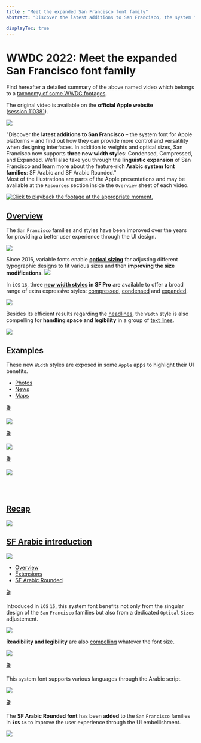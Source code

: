 ```yaml
---
title : "Meet the expanded San Francisco font family"
abstract: "Discover the latest additions to San Francisco, the system font for Apple platforms."

displayToc: true
---
```


# WWDC 2022: Meet the expanded San Francisco font family
Find hereafter a detailed summary of the above named video which belongs to a [taxonomy&nbsp;of&nbsp;some&nbsp;WWDC&nbsp;footages](../../).

The original video is available on the **official Apple website** ([session&nbsp;110381](https://developer.apple.com/videos/play/wwdc2022//110381/)).

![](../../../../../images/iOSdev/wwdc22-110381.png)

"Discover the **latest additions to San Francisco** – the system font for Apple platforms – and find out how they can provide more control and versatility when designing interfaces. In addition to weights and optical sizes, San Francisco now supports **three new width styles**: Condensed, Compressed, and Expanded. We'll also take you through the **linguistic expansion** of San Francisco and learn more about the feature-rich **Arabic system font families**: SF Arabic and SF Arabic Rounded."
</br>Most of the illustrations are parts of the Apple presentations and may be available at the `Resources` section inside the `Overview` sheet of each video.

<a href="https://developer.apple.com/videos/play/wwdc2022/110381/?time=724"><img class="img-fluid" alt="Click to playback the footage at the appropriate moment." src="../../../../../images/iOSdev/wwdc22-110381-Intro.png"/>
</br>


## [Overview](https://developer.apple.com/videos/play/wwdc2022/110381?time=69)
The `San`&nbsp;`Francisco` families and styles have been improved over the years for providing a better user experience through the UI design.

![](../../../../../images/iOSdev/wwdc22-110381-Overview_1.png)

Since 2016, variable fonts enable **[optical&nbsp;sizing](https://developer.apple.com/videos/play/wwdc2022/110381?time=147)** for adjusting different typographic designs to fit various sizes and then **improving the size modifications**.
![](../../../../../images/iOSdev/wwdc22-110381-Overview_2.png)

In `iOS`&nbsp;`16`, three **[new&nbsp;width&nbsp;styles](https://developer.apple.com/videos/play/wwdc2022/110381?time=255) in SF Pro** are available to offer a broad range of extra expressive styles: [compressed](https://developer.apple.com/videos/play/wwdc2022/110381?time=445), [condensed](https://developer.apple.com/videos/play/wwdc2022/110381?time=434) and [expanded](https://developer.apple.com/videos/play/wwdc2022/110381?time=459).

![](../../../../../images/iOSdev/wwdc22-110381-Overview_3.png)

Besides its efficient results regarding the [headlines](https://developer.apple.com/videos/play/wwdc2022/110381/?time=482), the `Width` style is also compelling for **handling space and legibility** in a group of [text&nbsp;lines](https://developer.apple.com/videos/play/wwdc2022/110381/?time=497).

![](../../../../../images/iOSdev/wwdc22-110381-Overview_4.png)

## Examples
These new `Width` styles are exposed in some `Apple` apps to highlight their UI benefits.
<ul class="nav nav-tabs" role="tablist">
    <li class="nav-item" role="presentation">
        <a class="nav-link active"
           data-bs-toggle="tab" 
           href="#OverviewExamplesPhotos"
           id="OverviewExamplesPhotos_tab"
           role="tab" 
           aria-selected="true">Photos</a>
    </li>
    <li class="nav-item" role="presentation">
        <a class="nav-link"
           data-bs-toggle="tab" 
           href="#OverviewExamplesNews"
           id="OverviewExamplesNews_tab"
           role="tab" 
           aria-selected="false">News</a>
    </li>
    <li class="nav-item" role="presentation">
        <a class="nav-link"
           data-bs-toggle="tab" 
           href="#OverviewExamplesMaps"
           id="OverviewExamplesMaps_tab"
           role="tab" 
           aria-selected="false">Maps</a>
    </li>
    </ul>

<div class="tab-content">
<div class="tab-pane show active" id="OverviewExamplesPhotos" role="tabpanel">

<a alt="Click to playback the footage at the appropriate moment." href="https://developer.apple.com/videos/play/wwdc2022/110381/?time=543">🎬</a>

![](../../../../../images/iOSdev/wwdc22-110381-ExamplesPhotos.png)
</div>

<div class="tab-pane" id="OverviewExamplesNews" role="tabpanel">

<a alt="Click to playback the footage at the appropriate moment." href="https://developer.apple.com/videos/play/wwdc2022/110381/?time=625">🎬</a>

![](../../../../../images/iOSdev/wwdc22-110381-ExamplesNews.png)
</div>

<div class="tab-pane" id="OverviewExamplesMaps" role="tabpanel">

<a alt="Click to playback the footage at the appropriate moment." href="https://developer.apple.com/videos/play/wwdc2022/110381/?time=663">🎬</a>

![](../../../../../images/iOSdev/wwdc22-110381-ExamplesMaps.png)
</div>
</div>
</br></br>

## [Recap](https://developer.apple.com/videos/play/wwdc2022/110381/?time=736)
![](../../../../../images/iOSdev/wwdc22-110381-Recap.png)
</br>

## [SF&nbsp;Arabic&nbsp;introduction](https://developer.apple.com/videos/play/wwdc2022/110381/?time=806)
![](../../../../../images/iOSdev/wwdc22-110381-SFArabicIntro.png)

<ul class="nav nav-tabs" role="tablist">
    <li class="nav-item" role="presentation">
        <a class="nav-link active"
           data-bs-toggle="tab" 
           href="#SFArabicOverview"
           id="SFArabicOverview_tab"
           role="tab" 
           aria-selected="true">Overview</a>
    </li>
    <li class="nav-item" role="presentation">
        <a class="nav-link"
           data-bs-toggle="tab" 
           href="#SFArabicExtensions"
           id="SFArabicExtensions_tab"
           role="tab" 
           aria-selected="false">Extensions</a>
    </li>
    <li class="nav-item" role="presentation">
        <a class="nav-link"
           data-bs-toggle="tab" 
           href="#SFArabicRounded"
           id="SFArabicRounded_tab"
           role="tab" 
           aria-selected="false">SF&nbsp;Arabic&nbsp;Rounded</a>
    </li>
    </ul>

<div class="tab-content">
<div class="tab-pane show active" id="SFArabicOverview" role="tabpanel">

<a alt="Click to playback the footage at the appropriate moment." href="https://developer.apple.com/videos/play/wwdc2022/110381/?time=927">🎬</a>

Introduced in `iOS`&nbsp;`15`, this system font benefits not only from the singular design of the `San`&nbsp;`Francisco` families but also from a dedicated `Optical`&nbsp;`Sizes` adjustement.

![](../../../../../images/iOSdev/wwdc22-110381-SFArabicOverview_1.png)

**Readibility and legibility** are also [compelling](https://developer.apple.com/videos/play/wwdc2022/110381/?time=966) whatever the font size.

![](../../../../../images/iOSdev/wwdc22-110381-SFArabicOverview_2.png)
</div>

<div class="tab-pane" id="SFArabicExtensions" role="tabpanel">

<a alt="Click to playback the footage at the appropriate moment." href="https://developer.apple.com/videos/play/wwdc2022/110381/?time=1001">🎬</a>

This system font supports various languages through the Arabic script.

![](../../../../../images/iOSdev/wwdc22-110381-SFArabicExtensions.png)
</div>

<div class="tab-pane" id="SFArabicRounded" role="tabpanel">

<a alt="Click to playback the footage at the appropriate moment." href="https://developer.apple.com/videos/play/wwdc2022/110381/?time=1032">🎬</a>

The **SF&nbsp;Arabic&nbsp;Rounded font** has been **added** to the `San`&nbsp;`Francisco` families in **`iOS`&nbsp;`16`** to improve the user experience through the UI embellishment. 

![](../../../../../images/iOSdev/wwdc22-110381-SFArabicRounded.png)
</div>
</div>
</br></br>